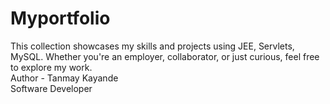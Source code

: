 # Myportfolio
This collection showcases my skills and projects using JEE, Servlets, MySQL. Whether you're an employer, collaborator, or just curious, feel free to explore my work.
<br>
Author - Tanmay Kayande
<br>
Software Developer